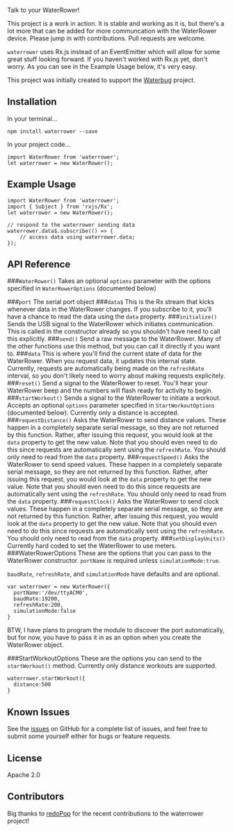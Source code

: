 Talk to your WaterRower!

This project is a work in action. It is stable and working as it is, but there's a lot more that can be added for more communcation with the WaterRower device. Please jump in with contributions. Pull requests are welcome.

`waterrower` uses Rx.js instead of an EventEmitter which will allow for some great stuff looking forward. If you haven't worked with Rx.js yet, don't worry. As you can see in the Example Usage below, it's very easy.

This project was initially created to support the [Waterbug](http://github.com/codefoster/waterbug) project.

## Installation

In your terminal...
```
npm install waterrower --save

```
In your project code...
```
import WaterRower from 'waterrower';
let waterrower = new WaterRower();
```

## Example Usage

```
import WaterRower from 'waterrower';
import { Subject } from 'rxjs/Rx';
let waterrower = new WaterRower();

// respond to the waterrower sending data
waterrower.data$.subscribe(() => {
    // access data using waterrower.data;
});
```

## API Reference

###`WaterRower()`
Takes an optional `options` parameter with the options specified in `WaterRowerOptions` (documented below)
     
###`port`
The serial port object
###`data$`
This is the Rx stream that kicks whenever data in the WaterRower changes. If you subscribe to it, you'll have a chance to read the data using the `data` property.
###`initialize()`
Sends the USB signal to the WaterRower which initiates communication. This is called in the constructor already so you shouldn't have need to call this explicitly.
###`send()`
Send a raw message to the WaterRower. Many of the other functions use this method, but you can call it directly if you want to.
###`data`
This is where you'll find the current state of data for the WaterRower. When you request data, it updates this internal state. Currently, requests are automatically being made on the `refreshRate` interval, so you don't likely need to worry about making requests explicitely. 
###`reset()`
Send a signal to the WaterRower to reset. You'll hear your WaterRower beep and the numbers will flash ready for activity to begin. 
###`startWorkout()`
Sends a signal to the WaterRower to initiate a workout. Accepts an optional `options` parameter specified in `StartWorkoutOptions` (documented below). Currently only a distance is accepted.
###`requestDistance()`
Asks the WaterRower to send distance values. These happen in a completely separate serial message, so they are not returned by this function. Rather, after issuing this request, you would look at the `data` property to get the new value. Note that you should even need to do this since requests are automatically sent using the `refreshRate`. You should only need to read from the `data` property.
###`requestSpeed()`
Asks the WaterRower to send speed values. These happen in a completely separate serial message, so they are not returned by this function. Rather, after issuing this request, you would look at the `data` property to get the new value. Note that you should even need to do this since requests are automatically sent using the `refreshRate`. You should only need to read from the `data` property.
###`requestClock()`
Asks the WaterRower to send clock values. These happen in a completely separate serial message, so they are not returned by this function. Rather, after issuing this request, you would look at the `data` property to get the new value. Note that you should even need to do this since requests are automatically sent using the `refreshRate`. You should only need to read from the `data` property.
###`setDisplayUnits()`
Currently hard coded to set the WaterRower to use meters.
###WaterRowerOptions
These are the options that you can pass to the WaterRower constructor. `portName` is required unless `simulationMode:true`.

`baudRate`, `refreshRate`, and `simulationMode` have defaults and are optional.
```
var waterrower = new WaterRower({
  portName:'/dev/ttyACM0',
  baudRate:19200,
  refreshRate:200,
  simulationMode:false
}
```
BTW, I have plans to program the module to discover the port automatically, but for now, you have to pass it in as an option when you create the WaterRower object.

###StartWorkoutOptions
These are the options you can send to the `startWorkout()` method. Currently only distance workouts are supported.
```
waterrower.startWorkout({
  distance:500
}
```

## Known Issues

See the [issues](http://github.com/codefoster/waterrower/issues) on GitHub for a complete list of issues, and feel free to submit some yourself either for bugs or feature requests.

## License

Apache 2.0

## Contributors
Big thanks to [redoPop](https://github.com/redoPop) for the recent contributions to the waterrower project!
